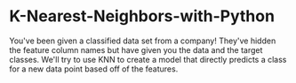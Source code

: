 # K-Nearest-Neighbors-with-Python
You've been given a classified data set from a company! They've hidden the feature column names but have given you the data and the target classes.  We'll try to use KNN to create a model that directly predicts a class for a new data point based off of the features.
